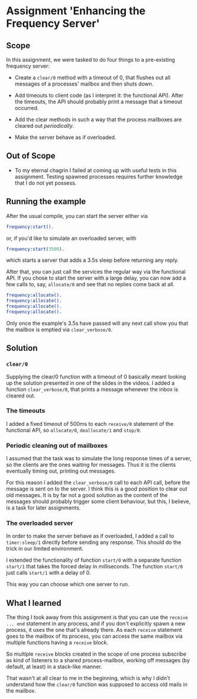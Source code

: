 # Assignment 'Enhancing the Frequency Server'

## Scope

In this assignment, we were tasked to do four things to a pre-existing frequency server:

* Create a `clear/0` method with a timeout of 0, that flushes out all messages of a processes' mailbox and then shuts down.

* Add timeouts to client code (as I interpret it: the functional API). After the timeouts, the API should probably print a message that a timeout occurred.

* Add the clear methods in such a way that the process mailboxes are cleared out _periodically_.

* Make the server behave as if overloaded.

## Out of Scope

* To my eternal chagrin I failed at coming up with useful tests in this assignment. Testing spawned processes requires further knowledge that I do not yet possess.

## Running the example

After the usual compile, you can start the server either via

~~~erl
frequency:start().
~~~

or, if you'd like to simulate an overloaded server, with

~~~erl
frequency:start(3500).
~~~

which starts a server that adds a 3.5s sleep before returning any reply.

After that, you can just call the services the regular way via the functional API. If you chose to start the server with a large delay, you can now add a few calls to, say, `allocate/0` and see that no replies
come back at all.

~~~erl
frequency:allocate().
frequency:allocate().
frequency:allocate().
frequency:allocate().
~~~

Only once the example's 3.5s have passed will any next call show you that the mailbox is emptied via `clear_verbose/0`.

## Solution

### `clear/0`

Supplying the clear/0 function with a timeout of 0 basically meant looking up the solution presented in one of the slides in the videos. I added a function `clear_verbose/0`, that prints a message whenever the inbox is cleared out.

### The timeouts

I added a fixed timeout of 500ms to each `receive/0` statement of the functional API, so `allocate/0`, `deallocate/1` and `stop/0`.

### Periodic cleaning out of mailboxes

I assumed that the task was to simulate the long response times of a server, so the clients are the ones waiting for messages. Thus it is the clients eventually timing out, printing out messages.

For this reason I added the `clear_verbose/0` call to each API call, before the message is sent on to the server. I think this is a good position to clear out old messages. It is by far not a good solution as the content of the messages should probably trigger some client behaviour, but this, I believe, is a task for later assignments.

### The overloaded server

In order to make the server behave as if overloaded, I added a call to `timer:sleep/1` directly before sending any response. This should do the trick in our limited environment.

I extended the functionality of function `start/0` with a separate function `start/1` that takes the forced delay in milliseconds. The function `start/0` just calls `start/1` with a delay of 0.

This way you can choose which one server to run.

## What I learned

The thing I took away from this assignment is that you can use the `receive ... end` statement in any process, and if you don't explicitly spawn a new process, it uses the one that's already there. As each `receive` statement goes to the mailbox of its process, you can access the same mailbox via multiple functions having a `receive` block.

So multiple `receive` blocks created in the scope of one process subscribe as kind of listeners to a shared process-mailbox, working off messages (by default, at least) in a stack-like manner.

That wasn't at all clear to me in the beginning, which is why I didn't understand how the `clear/0` function was supposed to access old mails in the mailbox.